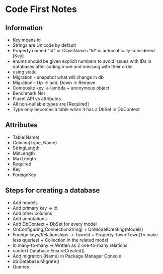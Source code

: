 # Code First Notes

## Information

- Key means id
- Strings are Unicode by default
- Property named "Id" or ClassName+"Id" is automatically considered [Key]
- enums should be given explicit numbers to avoid issues with IDs in databases after adding more and messing with their order
- using static
- Migration - snapshot what will change in db
- Migration - Up -> add, Down -> Remove
- Composite key -> lambda + anonymous object
- Benchmark.Net
- Fluent API vs attributes
- All non-nullable types are [Required]
- Type only becomes a table when it has a DbSet in DbContext

## Attributes

- Table(Name)
- Column(Type, Name)
- StringLength
- MinLength
- MaxLength
- Required
- Key
- ForeignKey

## Steps for creating a database

- Add models
- Add primary key -> Id
- Add other columns
- Add annotations
- Add DbContext + DbSet for every model
- OnConfiguring(ConnectionString) + OnModelCreating(Models)
- Foreign keys/Relationships -> TownId + Property Town Town(To make less queries) + Collection in the related model
- In many-to-many -> Written as 2 one-to-many relations
- context.Database.EnsureCreated()
- Add migration {Name} in Package Manager Console
- db.Database.Migrate()
- Queries
